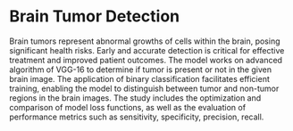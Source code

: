 # Brain Tumor Detection

Brain tumors represent abnormal growths of cells within the brain, posing significant health risks. Early and accurate detection is critical for effective treatment and improved patient outcomes.
The model works on advanced algorithm of VGG-16 to determine if tumor is present or not in the given brain image.
The application of binary classification facilitates efficient training, enabling the model to distinguish between tumor and non-tumor regions in the brain images.
The study includes the optimization and comparison of model loss functions, as well as the evaluation of performance metrics such as sensitivity, specificity, precision, recall.
